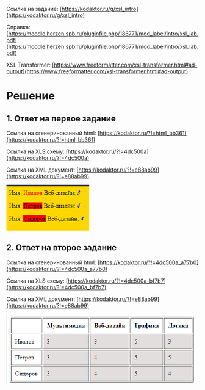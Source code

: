 Ссылка на задание: [https://kodaktor.ru/g/xsl_intro](https://kodaktor.ru/g/xsl_intro)

Справка: [https://moodle.herzen.spb.ru/pluginfile.php/186771/mod_label/intro/xsl_lab.pdf](https://moodle.herzen.spb.ru/pluginfile.php/186771/mod_label/intro/xsl_lab.pdf)

XSL Transformer: [https://www.freeformatter.com/xsl-transformer.html#ad-output](https://www.freeformatter.com/xsl-transformer.html#ad-output)

# Решение

## 1. Ответ на первое задание
 Ссылка на сгенеринованный html: [https://kodaktor.ru/?!=html_bb361](https://kodaktor.ru/?!=html_bb361)
 
 Ссылка на XLS схему: [https://kodaktor.ru/?!=4dc500a](https://kodaktor.ru/?!=4dc500a)
 
 Ссылка на XML документ: [https://kodaktor.ru/?!=e88ab99](https://kodaktor.ru/?!=e88ab99)
 
 ![Изображение не загрузилось, попробуйте через github](/JS3/img123.png "Результат 1")


## 2. Ответ на второе задание
 Ссылка на сгенеринованный html: [https://kodaktor.ru/?!=4dc500a_a77b0](https://kodaktor.ru/?!=4dc500a_a77b0)
 
 Ссылка на XLS схему: [https://kodaktor.ru/?!=4dc500a_bf7b7](https://kodaktor.ru/?!=4dc500a_bf7b7)
 
 Ссылка на XML документ: [https://kodaktor.ru/?!=e88ab99](https://kodaktor.ru/?!=e88ab99)
 
 ![Изображение не загрузилось, попробуйте через github](/JS3/img12.png "Результат 1")
